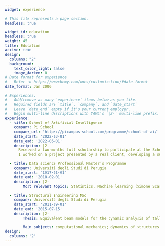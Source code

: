 ```yaml
---
widget: experience

# This file represents a page section.
headless: true

widget_id: education
headless: true
weight: 45
title: Education
active: true
design:
  columns: "2"
  background:
    text_color_light: false
    image_darken: 0
# Date format for experience
#   Refer to https://wowchemy.com/docs/customization/#date-format
date_format: Jan 2006

# Experiences.
#   Add/remove as many `experience` items below as you like.
#   Required fields are `title`, `company`, and `date_start`.
#   Leave `date_end` empty if it's your current employer.
#   Begin multi-line descriptions with YAML's `|2-` multi-line prefix.
experience:
  - title: School of Artificial Intelligence
    company: Pi School
    company_url: 'https://picampus-school.com/programme/school-of-ai/'
    date_start: '2022-03-01'
    date_end: '2022-05-01'
    description: |2-
      Received a two-months full scholarship to participate at the School of Artificial Intelligence of Pi School. Selected among some of the brightest Engineers in the field, as a scholarship winner,
      I worked on a project presented by a real client, developing a suite of NLP and information extraction tools for the healthcare domain.

  - title: Data science Professional Master’s Programme 
    company: Università degli Studi di Perugia
    date_start: '2017-02-01'
    date_end: '2018-02-01'
    description: |2-
        Most relevant topics: Statistics, Machine learning (Simone Scardapane), Deep learning (Elisa Ricci), Big data tools (Todor Ivanov)
        
  - title: Structural Engineering MSc
    company: Università degli Studi di Perugia
    date_start: '2011-09-01'
    date_end: '2015-07-15'
    description: |2-
        Thesis: Equivalent beam models for the dynamic analysis of tall buildings: estimation of modes through methods based on sub-structures and applications to dynamic analysis in the time domain (Supervisor Federico Cluni)

        Main subjects: computational mechanics; dynamics of structures and anti-seismic design; design of prestressed concrete structures; bridge design; design of wooden and glass structures; structural rehabilitation; foundations
design:
  columns: '2'
---
```

